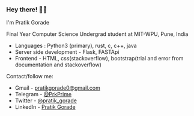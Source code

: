 ### Hey there! 👋🏻

I'm Pratik Gorade

Final Year Computer Science Undergrad student at MIT-WPU, Pune, India

- Languages : Python3 (primary), rust, c, c++, java
- Server side development - Flask, FASTApi
- Frontend - HTML, css(stackoverflow), bootstrap(trial and error from documentation and stackoverflow)

Contact/follow me:

- Gmail - [pratikgorade0@gmail.com](mailto:pratikgorade0@gmail.com)
- Telegram - [@PrkPrime](https://t.me/PrkPrime)
- Twitter - [@pratik_gorade](https://twitter.com/pratik_gorade)
- LinkedIn - [Pratik Gorade](https://www.linkedin.com/in/pratikgorade)

